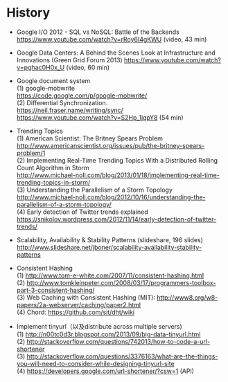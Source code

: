 # History

* Google I/O 2012 - SQL vs NoSQL: Battle of the Backends
<br>https://www.youtube.com/watch?v=rRoy6I4gKWU (video, 43 min)

* Google Data Centers: A Behind the Scenes Look at Infrastructure and Innovations (Green Grid Forum 2013)
https://www.youtube.com/watch?v=pghac0H0x_U (video, 60 min)

* Google document system
<br>(1) google-mobwrite
<br>https://code.google.com/p/google-mobwrite/
<br>(2) Differential Synchronization.
<br>https://neil.fraser.name/writing/sync/
<br>https://www.youtube.com/watch?v=S2Hp_1jqpY8 (54 min)

* Trending Topics
<br>(1) American Scientist: The Britney Spears Problem
<br>http://www.americanscientist.org/issues/pub/the-britney-spears-problem/1 
<br>(2) Implementing Real-Time Trending Topics With a Distributed Rolling Count Algorithm in Storm
<br>http://www.michael-noll.com/blog/2013/01/18/implementing-real-time-trending-topics-in-storm/
<br>(3) Understanding the Parallelism of a Storm Topology
<br>http://www.michael-noll.com/blog/2012/10/16/understanding-the-parallelism-of-a-storm-topology/
<br>(4) Early detection of Twitter trends explained
<br>https://snikolov.wordpress.com/2012/11/14/early-detection-of-twitter-trends/

* Scalability, Availability & Stability Patterns (slideshare, 196 slides)
<br>http://www.slideshare.net/jboner/scalability-availability-stability-patterns

* Consistent Hashing
<br>(1) http://www.tom-e-white.com/2007/11/consistent-hashing.html 
<br>(2) http://www.tomkleinpeter.com/2008/03/17/programmers-toolbox-part-3-consistent-hashing/
<br>(3) Web Caching with Consistent Hashing (MIT): http://www8.org/w8-papers/2a-webserver/caching/paper2.html
<br>(4) Chord: https://github.com/sit/dht/wiki

* Implement tinyurl（以及distribute across multiple servers) 
<br>(1) http://n00tc0d3r.blogspot.com/2013/09/big-data-tinyurl.html 
<br>(2) http://stackoverflow.com/questions/742013/how-to-code-a-url-shortener 
<br>(3) http://stackoverflow.com/questions/3376163/what-are-the-things-you-will-need-to-consider-while-designing-tinyurl-site
<br>(4) https://developers.google.com/url-shortener/?csw=1 (API)







